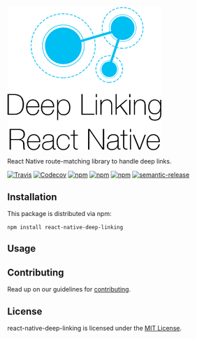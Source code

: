 <img title="react-native-deep-linking" src="logo.png" width="70%">

React Native route-matching library to handle deep links.

[![Travis](https://img.shields.io/travis/luisfcofv/react-native-deep-linking.svg)](https://travis-ci.org/luisfcofv/react-native-deep-linking)
[![Codecov](https://img.shields.io/codecov/c/github/luisfcofv/react-native-deep-linking.svg)](https://codecov.io/github/luisfcofv/react-native-deep-linking)
[![npm](https://img.shields.io/npm/v/react-native-deep-linking.svg)](http://npm.im/react-native-deep-linking)
[![npm](https://img.shields.io/npm/dm/react-native-deep-linking.svg)](http://npm-stat.com/charts.html?package=react-native-deep-linking&from=2017-02-13)
[![npm](https://img.shields.io/npm/l/react-native-deep-linking.svg)](LICENSE)
[![semantic-release](https://img.shields.io/badge/%20%20%F0%9F%93%A6%F0%9F%9A%80-semantic--release-e10079.svg)](https://github.com/semantic-release/semantic-release)

## Installation

This package is distributed via npm:

```
npm install react-native-deep-linking
```

## Usage

## Contributing

Read up on our guidelines for [contributing](CONTRIBUTING.md).

## License

react-native-deep-linking is licensed under the [MIT License](LICENSE).